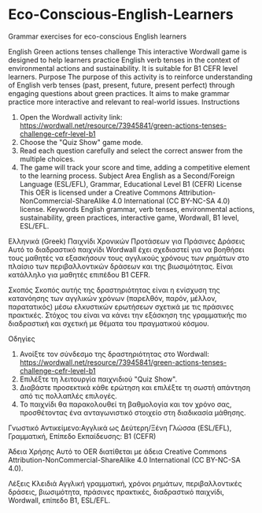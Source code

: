 # Eco-Conscious-English-Learners
Grammar exercises for eco-conscious English learners



English
Green actions tenses challenge
This interactive Wordwall game is designed to help learners practice English verb tenses in the context of environmental actions and sustainability. It is suitable for B1 CEFR level learners.
Purpose
The purpose of this activity is to reinforce understanding of English verb tenses (past, present, future, present perfect) through engaging questions about green practices. It aims to make grammar practice more interactive and relevant to real-world issues.
Instructions
1.	Open the Wordwall activity link: https://wordwall.net/resource/73945841/green-actions-tenses-challenge-cefr-level-b1 
2.	Choose the "Quiz Show" game mode.
3.	Read each question carefully and select the correct answer from the multiple choices.
4.	The game will track your score and time, adding a competitive element to the learning process.
Subject Area
English as a Second/Foreign Language (ESL/EFL), Grammar, Educational Level B1 (CEFR)
License
This OER is licensed under a Creative Commons Attribution-NonCommercial-ShareAlike 4.0 International (CC BY-NC-SA 4.0) license.
Keywords
English grammar, verb tenses, environmental actions, sustainability, green practices, interactive game, Wordwall, B1 level, ESL/EFL.



Ελληνικά (Greek)
Παιχνίδι Χρονικών Προτάσεων για Πράσινες Δράσεις
Αυτό το διαδραστικό παιχνίδι Wordwall έχει σχεδιαστεί για να βοηθήσει τους μαθητές να εξασκήσουν τους αγγλικούς χρόνους των ρημάτων στο πλαίσιο των περιβαλλοντικών δράσεων και της βιωσιμότητας. Είναι κατάλληλο για μαθητές επιπέδου Β1 CEFR.

Σκοπός
Σκοπός αυτής της δραστηριότητας είναι η ενίσχυση της κατανόησης των αγγλικών χρόνων (παρελθόν, παρόν, μέλλον, παρατατικός) μέσω ελκυστικών ερωτήσεων σχετικά με τις πράσινες πρακτικές. Στόχος του είναι να κάνει την εξάσκηση της γραμματικής πιο διαδραστική και σχετική με θέματα του πραγματικού κόσμου.

Οδηγίες
1.	Ανοίξτε τον σύνδεσμο της δραστηριότητας στο Wordwall: https://wordwall.net/resource/73945841/green-actions-tenses-challenge-cefr-level-b1 
2.	Επιλέξτε τη λειτουργία παιχνιδιού "Quiz Show".
3.	Διαβάστε προσεκτικά κάθε ερώτηση και επιλέξτε τη σωστή απάντηση από τις πολλαπλές επιλογές.
4.	Το παιχνίδι θα παρακολουθεί τη βαθμολογία και τον χρόνο σας, προσθέτοντας ένα ανταγωνιστικό στοιχείο στη διαδικασία μάθησης.
   
Γνωστικό Αντικείμενο:Αγγλικά ως Δεύτερη/Ξένη Γλώσσα (ESL/EFL), Γραμματική, Επίπεδο Εκπαίδευσης: B1 (CEFR)


Άδεια Χρήσης
Αυτό το OER διατίθεται με άδεια Creative Commons Attribution-NonCommercial-ShareAlike 4.0 International (CC BY-NC-SA 4.0).


Λέξεις Κλειδιά
Αγγλική γραμματική, χρόνοι ρημάτων, περιβαλλοντικές δράσεις, βιωσιμότητα, πράσινες πρακτικές, διαδραστικό παιχνίδι, Wordwall, επίπεδο Β1, ESL/EFL.

